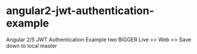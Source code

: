 # angular2-jwt-authentication-example

Angular 2/5 JWT Authentication Example two BIGGER
Live >> Web >> Save down to local master
